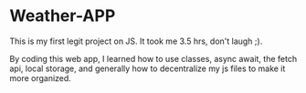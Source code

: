 # Weather-APP
This is my first legit project on JS. It took me 3.5 hrs, don't laugh ;).

By coding this web app, I learned how to use classes, async await, the fetch api, local storage, and generally how to decentralize my js files to make it more organized.

